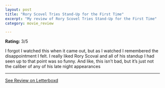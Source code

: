 ```yaml
---
layout: post
title: "Rory Scovel Tries Stand-Up for the First Time"
excerpt: "My review of Rory Scovel Tries Stand-Up for the First Time"
category: movie_review

---
```


**Rating:** 3/5

I forgot I watched this when it came out, but as I watched I remembered the disappointment I felt. I really liked Rory Scoval and all of his standup I had seen up to that point was so funny. And like, this isn’t bad, but it’s just not the caliber of any of his late night appearances

<hr>

[See Review on Letterboxd](https://boxd.it/4ppfh9)
